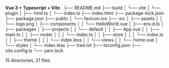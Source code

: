 **Vue 3 + Typescript + Vite**
.
├── README.md
├── build
│   └── vite
│       └── plugin
│           ├── html.ts
│           └── index.ts
├── index.html
├── package-lock.json
├── package.json
├── public
│   └── favicon.ico
├── src
│   ├── assets
│   │   └── logo.png
│   ├── components
│   │   └── HelloWorld.vue
│   ├── env.d.ts
│   ├── packages
│   ├── projects
│   │   └── default
│   │       ├── App.vue
│   │       ├── main.ts
│   │       ├── router
│   │       │   └── index.ts
│   │       ├── store
│   │       │   └── index.ts
│   │       ├── theme
│   │       │   └── index.less
│   │       └── views
│   │           └── home.vue
│   └── styles
│       └── index.less
├── tree.txt
├── tsconfig.json
├── vite.config.ts
└── yarn.lock

15 directories, 21 files
